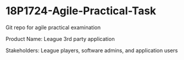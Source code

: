 # 18P1724-Agile-Practical-Task
Git repo for agile practical examination

Product Name: League 3rd party application

Stakeholders: League players, software admins, and application users

